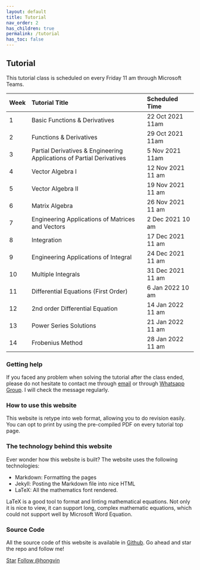 ```yaml
---
layout: default
title: Tutorial
nav_order: 2
has_children: true
permalink: /tutorial
has_toc: false
---
```


## Tutorial

This tutorial class is scheduled on every Friday 11 am through Microsoft Teams.

| Week | Tutorial Title | Scheduled Time |
|:-----|:---------------|:---------------|
| 1 | Basic Functions & Derivatives | 22 Oct 2021 11am |
| 2 | Functions & Derivatives | 29 Oct 2021 11am |
| 3 | Partial Derivatives & Engineering Applications of Partial Derivatives | 5 Nov 2021 11am |
| 4 | Vector Algebra I | 12 Nov 2021 11 am |
| 5 | Vector Algebra II | 19 Nov 2021 11 am|
| 6 | Matrix Algebra | 26 Nov 2021 11 am |
| 7 | Engineering Applications of Matrices and Vectors | 2 Dec 2021 10 am |
| 8 | Integration | 17 Dec 2021 11 am |
| 9 | Engineering Applications of Integral | 24 Dec 2021 11 am |
| 10 | Multiple Integrals | 31 Dec 2021 11 am |
| 11 | Differential Equations (First Order) | 6 Jan 2022 10 am |
| 12 | 2nd order Differential Equation | 14 Jan 2022 11 am |
| 13 | Power Series Solutions | 21 Jan 2022 11 am |
| 14 | Frobenius Method | 28 Jan 2022 11 am |

### Getting help

If you faced any problem when solving the tutorial after the class ended, please do not hesitate to contact me through [email](mailto:math@hongvin.xyz) or through [Whatsapp Group](). I will check the message regularly. 

### How to use this website

This website is retype into web format, allowing you to do revision easily. You can opt to print by using the pre-compiled PDF on every tutorial top page.

### The technology behind this website

Ever wonder how this website is built? The website uses the following technologies:

- Markdown: Formatting the pages
- Jekyll: Posting the Markdown file into nice HTML
- LaTeX: All the mathematics font rendered.

LaTeX is a good tool to format and linting mathematical equations. Not only it is nice to view, it can support long, complex mathematic equations, which could not support well by Microsoft Word Equation.

### Source Code

All the source code of this website is available in [Github](https://github.com/hongvin/KIX1001). Go ahead and star the repo and follow me!

<a class="github-button" href="https://github.com/hongvin/KIX1001" data-icon="octicon-star" data-size="large" data-show-count="true" aria-label="Star hongvin/KIX1001 on GitHub">Star</a>
<a class="github-button" href="https://github.com/hongvin" data-size="large" data-show-count="true" aria-label="Follow @hongvin on GitHub">Follow @hongvin</a>